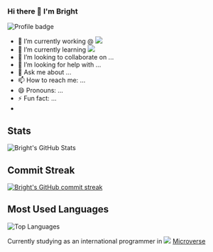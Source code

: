### Hi there 👋 I'm Bright

![Profile badge](https://www.codewars.com/users/brytebee/badges/large)

- 🔭 I’m currently working @ ![](https://img.shields.io/badge/Microverse-blueviolet)
- 🌱 I’m currently learning ![](https://img.shields.io/badge/Ruby-on:Rails-red)
- 👯 I’m looking to collaborate on ...
- 🤔 I’m looking for help with ...
- 💬 Ask me about ...
- 📫 How to reach me: ...
- 😄 Pronouns: ...
- ⚡ Fun fact: ...
- 
 ## Stats 
  ![Bright's GitHub Stats](https://github-readme-stats.vercel.app/api?username=brytebee&show_icons=true&locale=en&theme=tokyonight)
  
  
 ## Commit Streak
[![Bright's GitHub commit streak](https://github-readme-streak-stats.herokuapp.com/?user=brytebee&theme=tokyonight)](https://git.io/streak-stats)
 ## Most Used Languages
![Top Languages](https://github-readme-stats.vercel.app/api/top-langs?username=brytebee&show_icons=true&locale=en&layout=compact&theme=tokyonight)

Currently studying as an international programmer in ![](https://img.shields.io/badge/Microverse-blueviolet) [Microverse](https://www.microverse.org/?grsf=fds6ce) 
